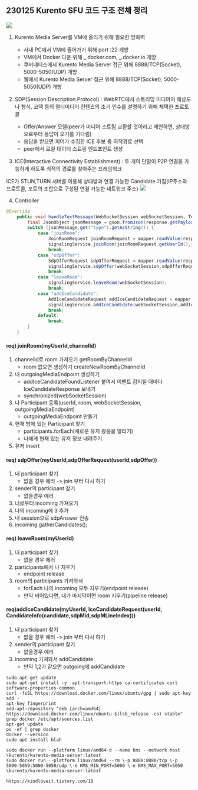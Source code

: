## 230125 Kurento SFU 코드 구조 전체 정리

![](https://velog.velcdn.com/images/suzieep/post/2d6d7939-3c04-4f36-9e99-03aab44c01f3/image.png)

1. Kurento Media Server를 VM에 올리기 위해 필요한 방화벽
   - 사내 PC에서 VM에 들어가기 위해 port :22 개방
   - VM에서 Docker 다운 위해 _.docker.com, _.docker.io 개방
   - 쿠버네티스에서 Kurento Media Server 접근 위해 8888/TCP(Socket), 5000-5050(UDP) 개방
   - 웹에서 Kurento Media Server 접근 위해 8888/TCP(Socket), 5000-5050(UDP) 개방
2. SDP(Session Description Protocol) : WebRTC에서 스트리밍 미디어의 해상도나 형식, 코덱 등의 멀티미디어 컨텐츠의 초기 인수를 설명하기 위해 채택한 프로토콜

   - Offer/Answer 모델(peer가 미디어 스트림 교환할 것이라고 제안하면, 상대방으로부터 응답이 오기를 기다림)
   - 응답을 받으면 피어가 수집한 ICE 후보 중 최적경로 선택
   - peer에서 로컬 데이터 스트림 엔드포인트 생성

3. ICE(Interactive Connectivity Establishment) : 두 개의 단말이 P2P 연결을 가능하게 하도록 최적의 경로를 찾아주는 프레임워크

ICE가 STUN,TURN 서버를 이용해 상대방과 연결 가능한 Candidate 가짐(IP주소와 프로토콜, 포트의 조합으로 구성된 연결 가능한 네트워크 주소)
![](https://velog.velcdn.com/images/suzieep/post/2bd81142-a0b3-48be-85ba-eba034656ae6/image.png)

4. Controller

```java
@Override
    public void handleTextMessage(WebSocketSession webSocketSession, TextMessage response) throws Exception {
        final JsonObject jsonMessage = gson.fromJson(response.getPayload(), JsonObject.class);
        switch (jsonMessage.get("type").getAsString()) {
            case "joinRoom":
                JoinRoomRequest joinRoomRequest = mapper.readValue(response.getPayload(), JoinRoomRequest.class);
                signalingService.joinRoom(joinRoomRequest.getUserId(),joinRoomRequest.getChannelId(),webSocketSession);
                break;
            case "sdpOffer":
                SdpOfferRequest sdpOfferRequest = mapper.readValue(response.getPayload(), SdpOfferRequest.class);
                signalingService.sdpOffer(webSocketSession,sdpOfferRequest.getUserId(),sdpOfferRequest.getSdpOffer());
                break;
            case "leaveRoom":
                signalingService.leaveRoom(webSocketSession);
                break;
            case "addIceCandidate":
                AddIceCandidateRequest addIceCandidateRequest = mapper.readValue(response.getPayload(), AddIceCandidateRequest.class);
                signalingService.addIceCandidate(webSocketSession,addIceCandidateRequest.getUserId(),addIceCandidateRequest.getCandidateInfo());
                break;
            default:
                break;
        }
    }
```

#### req) joinRoom(myUserId,channelId)

1. channelId로 room 가져오기 getRoomByChannelId
   - room 없으면 생성하기 createNewRoomByChannelId
2. 내 outgoingMediaEndpoint 생성하기
   - addIceCandidateFoundListener 붙여서 이벤트 감지될 때마다 IceCandidateResponse 보내기
   - synchronized(webSocketSession)
3. 나 Participant 등록(userId, room, webSocketSession, outgoingMediaEndpoint)
   - outgoingMediaEndpoint 만들기
4. 현재 방에 있는 Participant 찾기
   - participants.forEach(새로운 유저 왔음을 알리기)
   - 나에게 현재 있는 유저 정보 내려주기
5. 유저 insert

#### req) sdpOffer(myUserId,sdpOfferRequest(userId,sdpOffer))

1. 내 participant 찾기
   - 없을 경우 에러 -> join 부터 다시 하기
2. sender의 participant 찾기
   - 없을경우 에러
3. 너로부터 incoming 가져오기
4. 나의 incoming에 3 추가
5. 내 session으로 sdpAnswer 전송
6. incoming.gatherCandidates();

#### req) leaveRoom(myUserId)

1. 내 participant 찾기
   - 없을 경우 에러
2. participants에서 나 지우기
   - endpoint release
3. room의 participants 가져와서
   - forEach 나의 incoming 모두 지우기(endpoint release)
   - 만약 비어있다면, 내가 마지막이면 room 지우기(pipeline release)

#### req)addIceCandidate(myUserId, IceCandidateRequest(userId, CandidateInfo(candidate,sdpMid,sdpMLineIndex)))

1. 내 participant 찾기
   - 없을 경우 에러 -> join 부터 다시 하기
2. sender의 participant 찾기
   - 없을경우 에러
3. incoming 가져와서 addCandidate
   - 만약 1,2가 같으면 outgoing에 addCandidate

```
sudo apt-get update
sudo apt-get install -y  apt-transport-https ca-certificates curl software-properties-common
curl -fsSL https://download.docker.com/linux/ubuntu/gpg | sudo apt-key add -
apt-key fingerprint
add-apt-repository "deb [arch=amd64] https://download.docker.com/linux/ubuntu $(lsb_release -cs) stable"
grep docker /etc/apt/sources.list
apt-get update
ps -ef | grep docker
docker --version
sudo apt install blah

sudo docker run --platform linux/amd64-d --name kms --network host \kurento/kurento-media-server:latest
sudo docker run --platform linux/amd64 --rm \-p 8888:8888/tcp \-p 5000-5050:5000-5050/udp \-e KMS_MIN_PORT=5000 \-e KMS_MAX_PORT=5050 \kurento/kurento-media-server:latest

https://kindloveit.tistory.com/18
```
